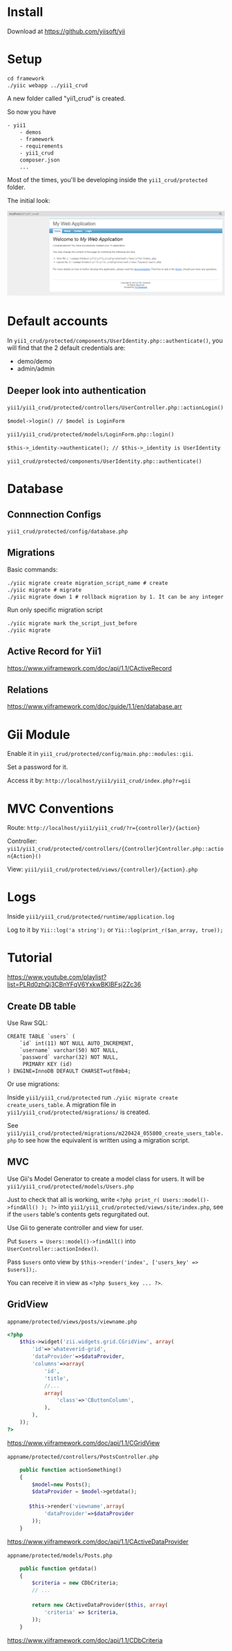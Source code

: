 # Install

Download at https://github.com/yiisoft/yii

# Setup

```
cd framework
./yiic webapp ../yii1_crud
```
A new folder called "yii1_crud" is created.

So now you have 

```
- yii1
    - demos
    - framework
    - requirements
    - yii1_crud
    composer.json
    ...
```

Most of the times, you'll be developing inside the `yii1_crud/protected` folder.

The initial look:

![](/Illustrations/initial_appearance.PNG)

# Default accounts

In `yii1_crud/protected/components/UserIdentity.php::authenticate()`, you will find that the 2 default credentials are:

- demo/demo
- admin/admin

## Deeper look into authentication

`yii1/yii1_crud/protected/controllers/UserController.php::actionLogin()`

`$model->login() // $model is LoginForm`

`yii1/yii1_crud/protected/models/LoginForm.php::login()`

`$this->_identity->authenticate(); // $this->_identity is UserIdentity`

`yii1_crud/protected/components/UserIdentity.php::authenticate()`

# Database

## Connnection Configs

`yii1_crud/protected/config/database.php`

## Migrations

Basic commands:

```
./yiic migrate create migration_script_name # create
./yiic migrate # migrate
./yiic migrate down 1 # rollback migration by 1. It can be any integer
```

Run only specific migration script

```
./yiic migrate mark the_script_just_before
./yiic migrate
```

## Active Record for Yii1

https://www.yiiframework.com/doc/api/1.1/CActiveRecord

## Relations

https://www.yiiframework.com/doc/guide/1.1/en/database.arr

# Gii Module

Enable it in `yii1_crud/protected/config/main.php::modules::gii`.

Set a password for it.

Access it by: `http://localhost/yii1/yii1_crud/index.php?r=gii`

# MVC Conventions

Route: `http://localhost/yii1/yii1_crud/?r={controller}/{action}`

Controller: `yii1/yii1_crud/protected/controllers/{Controller}Controller.php::action{Action}()`

View: `yii1/yii1_crud/protected/views/{controller}/{action}.php`

# Logs

Inside `yii1/yii1_crud/protected/runtime/application.log`

Log to it by `Yii::log('a string');` or `Yii::log(print_r($an_array, true));`

# Tutorial

https://www.youtube.com/playlist?list=PLRd0zhQj3CBnYFqV6YxkwBKIBFsj2Zc36

## Create DB table

Use Raw SQL:
```
CREATE TABLE `users` (
    `id` int(11) NOT NULL AUTO_INCREMENT,
    `username` varchar(50) NOT NULL,
    `password` varchar(32) NOT NULL,
     PRIMARY KEY (id)
) ENGINE=InnoDB DEFAULT CHARSET=utf8mb4;
```

Or use migrations:

Inside `yii1/yii1_crud/protected` run `./yiic migrate create create_users_table`. A migration file in `yii1/yii1_crud/protected/migrations/` is created.

See `yii1/yii1_crud/protected/migrations/m220424_055800_create_users_table.php` to see how the equivalent is written using a migration script.

## MVC

Use Gii's Model Generator to create a model class for users. It will be `yii1/yii1_crud/protected/models/Users.php`

Just to check that all is working, write `<?php print_r( Users::model()->findAll() ); ?>` into `yii1/yii1_crud/protected/views/site/index.php`, see if the `users` table's contents gets regurgitated out.

Use Gii to generate controller and view for user.

Put `$users = Users::model()->findAll()` into `UserController::actionIndex()`. 

Pass `$users` onto view by `$this->render('index', ['users_key' => $users]);`.

You can receive it in view as `<?php $users_key ... ?>`.

## GridView

`appname/protected/views/posts/viewname.php`
```php
<?php 
    $this->widget('zii.widgets.grid.CGridView', array(
        'id'=>'whateverid-grid',
        'dataProvider'=>$dataProvider,
        'columns'=>array(
            'id',
            'title',
            //...
            array(
                'class'=>'CButtonColumn',
            ),
        ),
    )); 
?>
```
https://www.yiiframework.com/doc/api/1.1/CGridView

`appname/protected/controllers/PostsController.php`
```php
    public function actionSomething()
    {
        $model=new Posts();
        $dataProvider = $model->getdata();

       $this->render('viewname',array(
            'dataProvider'=>$dataProvider
        ));
    }
```
https://www.yiiframework.com/doc/api/1.1/CActiveDataProvider

`appname/protected/models/Posts.php`
```php
    public function getdata()
    {
        $criteria = new CDbCriteria;
        // ...

        return new CActiveDataProvider($this, array(
            'criteria' => $criteria,
        ));
    }
```
https://www.yiiframework.com/doc/api/1.1/CDbCriteria
